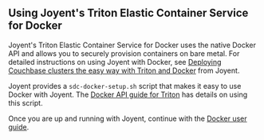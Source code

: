 <!--[metadata]>
+++
title = "Joyent Triton Elastic Container Service"
description = "Installation instructions for Docker on the Joyent's Triton Elastic Container Service."
keywords = ["Docker, Docker documentation, installation, joyent, Triton, Joyent Public Cloud, Joyent Compute Service, Joyent Container Service"]
[menu.main]
parent = "smn_cloud"
+++
<![end-metadata]-->

## Using Joyent's Triton Elastic Container Service for Docker

Joyent's Triton Elastic Container Service for Docker uses the native Docker API
and allows you to securely provision containers on bare metal.  For detailed
instructions on using Joyent with Docker, see [Deploying Couchbase clusters the
easy way with Triton and
Docker](https://www.joyent.com/blog/couchbase-in-docker-containers) from Joyent.

Joyent provides a `sdc-docker-setup.sh` script that makes it easy to use Docker
with Joyent. The [Docker API guide for
Triton](https://apidocs.joyent.com/docker) has details on using this script.

Once you are up and running with Joyent, continue with the [Docker user guide](../userguide/index.md). 
